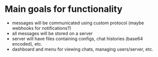 # Main goals for functionality
- messages will be communicated using custom protocol (maybe webhooks for notifications?)
- all messages will be stored on a server
- server will have files containing configs, chat histories (base64 encoded), etc.
- dashboard and menu for viewing chats, managing users/server, etc.
